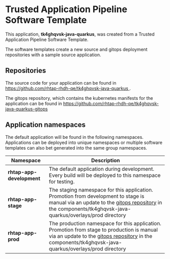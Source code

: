 # Trusted Application Pipeline Software Template

This application, **tk4ghqvsk-java-quarkus**, was created from a Trusted Application Pipeline Software Template.

The software templates create a new source and gitops deployment repositories with a sample source application. 

## Repositories

The source code for your application can be found in [https://github.com/rhtap-rhdh-qe/tk4ghqvsk-java-quarkus ](https://github.com/rhtap-rhdh-qe/tk4ghqvsk-java-quarkus ).
 
The gitops repository, which contains the kubernetes manifests for the application can be found in 
[https://github.com/rhtap-rhdh-qe/tk4ghqvsk-java-quarkus-gitops ](https://github.com/rhtap-rhdh-qe/tk4ghqvsk-java-quarkus-gitops ) 

## Application namespaces 

The default application will be found in the following namespaces. Applications can be deployed into unique namespaces or multiple software templates can also bet generated into the same group namespaces.  

|  Namespace   |  Description   |  
| -------- | -------- |   
| **rhtap-app-development** | The default application during development. Every build will be deployed to this namespace for testing. | 
| **rhtap-app-stage** | The staging namespace for this application. Promotion from development to stage is manual via an update to the [gitops repository](https://github.com/rhtap-rhdh-qe/tk4ghqvsk-java-quarkus-gitops ) in the components/tk4ghqvsk-java-quarkus/overlays/prod directory |  
| **rhtap-app-prod** | The production namespace for this application. Promotion from stage to production is manual via an update to the [gitops repository](https://github.com/rhtap-rhdh-qe/tk4ghqvsk-java-quarkus-gitops ) in the components/tk4ghqvsk-java-quarkus/overlays/prod directory | 